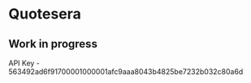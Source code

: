 # Quotesera

## Work in progress

API Key - 563492ad6f91700001000001afc9aaa8043b4825be7232b032c80a6d
